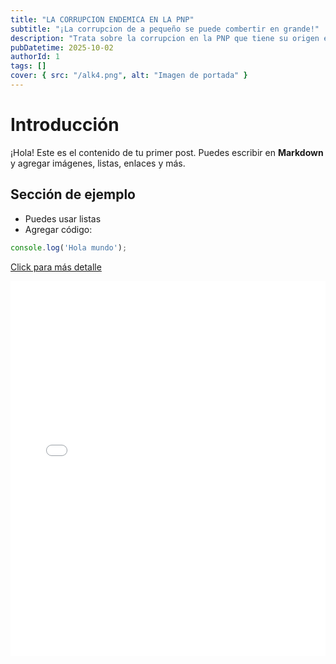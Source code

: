 ```yaml
---
title: "LA CORRUPCION ENDEMICA EN LA PNP"
subtitle: "¡La corrupcion de a pequeño se puede combertir en grande!"
description: "Trata sobre la corrupcion en la PNP que tiene su origen en el ingreso de las escuela de suboficiales y oficiales, asi, tambien, en las coimas que los policias piden en las calles"
pubDatetime: 2025-10-02
authorId: 1
tags: []
cover: { src: "/alk4.png", alt: "Imagen de portada" }
---
```


# Introducción

¡Hola! Este es el contenido de tu primer post. Puedes escribir en **Markdown** y agregar imágenes, listas, enlaces y más.

## Sección de ejemplo

- Puedes usar listas
- Agregar código:

```js
console.log('Hola mundo');
```
[Click para más detalle](https://percyq19.github.io/trabajo3.html)

<iframe src="/trabajo3.html" width="100%" height="600" style="border:none;"></iframe>
